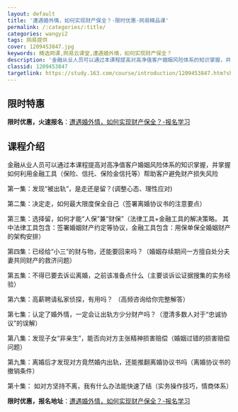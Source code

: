 ```yaml
---
layout: default
title: '遭遇婚外情，如何实现财产保全？-限时优惠-网易精品课'
permalink: /:categories/:title/
categories: wangyi2
tags: 网易提供
cover: 1209453847.jpg
keywords: 精选网课,网易云课堂,遭遇婚外情，如何实现财产保全？
description: '金融从业人员可以通过本课程提高对高净值客户婚姻风险体系的知识掌握，并掌握如何利用金融工具（保险、信托、保险金信托等）帮助'
classid: 1209453847
targetlink: https://study.163.com/course/introduction/1209453847.htm?share=1&shareId=1025206652&utm_campaign=share&utm_medium=iphoneShare&utm_source=&utm_u=1025206652
---
```


## 限时特惠

**限时优惠，火速报名**：[遭遇婚外情，如何实现财产保全？-报名学习](https://study.163.com/course/introduction/1209453847.htm?share=1&shareId=1025206652&utm_campaign=share&utm_medium=iphoneShare&utm_source=&utm_u=1025206652)

## 课程介绍

金融从业人员可以通过本课程提高对高净值客户婚姻风险体系的知识掌握，并掌握如何利用金融工具（保险、信托、保险金信托等）帮助客户避免财产损失风险



第一集：发现“被出轨”，是走还是留？(调整心态、理性应对)

第二集：决定走，如何最大限度保全自己（签署离婚协议书的注意要点）

第三集：选择留，如何才能“人保”兼“财保”（法律工具+金融工具的解决策略。 其中法律工具包含：签署婚姻财产约定等协议，金融工具包含：用保单保全婚姻财产的架构安排）

第四集：已经给“小三”的财与物，还能要回来吗？（婚姻存续期间一方擅自处分夫妻共同财产的救济问题）

第五集：不得已要去诉讼离婚，之前该准备点什么（主要谈诉讼证据搜集的实务经验）

第六集：高薪聘请私家侦探，有用吗？ （高频咨询给你完整解答）

第七集：认定了婚外情，一定会让出轨方少分财产吗？（澄清多数人对于“忠诚协议”的误解）

第八集：发现子女“非亲生”，能否向对方主张精神损害赔偿（婚姻过错的损害赔偿问题）

第九集：离婚后才发现对方竟然婚内出轨，还能推翻离婚协议书吗（离婚协议书的撤销条件）

第十集： 如对方坚持不离，我有什么办法能快速了结（实务操作技巧，情商体系）

**限时优惠，报名地址**：[遭遇婚外情，如何实现财产保全？-报名学习](https://study.163.com/course/introduction/1209453847.htm?share=1&shareId=1025206652&utm_campaign=share&utm_medium=iphoneShare&utm_source=&utm_u=1025206652)

